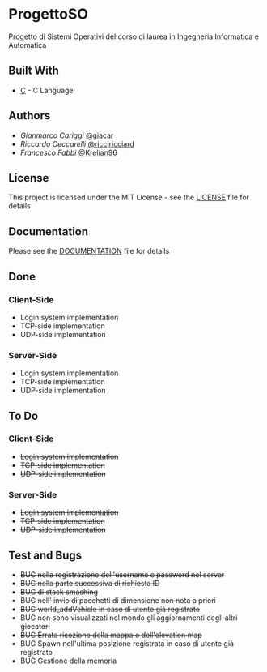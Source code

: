 # ProgettoSO

Progetto di Sistemi Operativi del corso di laurea in Ingegneria Informatica e Automatica

## Built With

* [C](https://en.wikipedia.org/wiki/C_(programming_language)) - C Language

## Authors

* *Gianmarco Cariggi* [@giacar](https://github.com/giacar)
* *Riccardo Ceccarelli* [@ricciricciard](https://github.com/ricciricciard)
* *Francesco Fabbi* [@Krelian96](https://github.com/Krelian96)

## License

This project is licensed under the MIT License - see the [LICENSE](LICENSE.md) file for details

## Documentation

Please see the [DOCUMENTATION](Documentation.md) file for details

## Done

### Client-Side

* Login system implementation
* TCP-side implementation
* UDP-side implementation

### Server-Side

* Login system implementation
* TCP-side implementation
* UDP-side implementation

## To Do

### Client-Side

* <s>Login system implementation</s>
* <s>TCP-side implementation</s>
* <s>UDP-side implementation</s>

### Server-Side

* <s>Login system implementation</s>
* <s>TCP-side implementation</s>
* <s>UDP-side implementation</s>

## Test and Bugs

* <s>BUG nella registrazione dell'username e password nel server</s>
* <s>BUG nella parte successiva di richiesta ID</s>
* <s>BUG di stack smashing</s>
* <s>BUG nell' invio di pacchetti di dimensione non nota a priori</s>
* <s>BUG world_addVehicle in caso di utente già registrato</s>
* <s>BUG non sono visualizzati nel mondo gli aggiornamenti degli altri giocatori</s>
* <s>BUG Errata ricezione della mappa o dell'elevation map</s>
* BUG Spawn nell'ultima posizione registrata in caso di utente già registrato
* BUG Gestione della memoria

